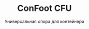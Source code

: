 ---
title: "ConFoot CFU"
subtitle: "Универсальная опора для контейнера"
mainImage: "/images/products/confoot-cfu-main.jpg"
gallery:
  - "/images/products/confoot-cfu-1.jpg"
  - "/images/products/confoot-cfu-2.jpg"
  - "/images/products/confoot-cfu-3.jpg"
shortDescription: "ConFoot CFU – универсальная опора для контейнера, предназначенная для универсального обращения с контейнерами в различных условиях."
technicalDescription: "ConFoot CFU изготовлена из высококачественной стали и оснащена нашим запатентованным замковым механизмом для надежного крепления к угловым креплениям контейнера."
videoID: "HDhFIRA-oZU"
specifications:
  - name: "Вес"
    value: "24 кг"
  - name: "Грузоподъемность"
    value: "34 тонны"
  - name: "Размеры"
    value: "45 × 30 × 25 см"
  - name: "Материал"
    value: "Высококачественная сталь"
price: "6.350 EUR"
priceVAT: "7.684 EUR"
pricingNotes: "Доступны скидки при оптовых закупках. Свяжитесь с нами для получения индивидуальных предложений."
buyLink: "/contact"
howToUse: |
  1. Поместите CFU под угол контейнера
  2. Включите замковый механизм
  3. Проверьте надежность крепления
  4. Повторите для всех необходимых углов
benefits:
  - title: "Универсальная совместимость"
    description: "Подходит для всех стандартных транспортных контейнеров независимо от производителя"
  - title: "Быстрая установка"
    description: "Может быть установлена одним оператором менее чем за 5 минут за единицу"
  - title: "Экономия пространства"
    description: "Компактный дизайн позволяет хранить изделие в ограниченных пространствах, когда оно не используется"
  - title: "Экономически выгодно"
    description: "Снижает необходимость в специализированном подъемном оборудовании, что сокращает операционные расходы"
  - title: "Универсальное применение"
    description: "Подходит для различных отраслей, включая логистику, производство и строительство"
  - title: "Улучшенный рабочий процесс"
    description: "Оптимизирует процессы обращения с контейнерами, повышая эффективность операций"
articleContent: |
  ## Что такое ConFoot CFU?

  ConFoot CFU — это универсальное решение для опоры контейнера, разработанное для обеспечения максимальной универсальности и совместимости с различными типами контейнеров. Эта инновационная система предлагает надежный и эффективный способ обращения с контейнерами без необходимости использования тяжелой техники или специализированного оборудования. Модель CFU выделяется своей способностью работать с практически любым стандартным транспортным контейнером, что делает её идеальным выбором для компаний, работающих с разнообразными типами контейнеров.

  ## Как это работает

  ConFoot CFU крепится непосредственно к угловым креплениям контейнера, обеспечивая устойчивую основу для загрузки, разгрузки и временного хранения. Его универсальный дизайн гарантирует совместимость с практически всеми стандартными транспортными контейнерами, что делает его идеальным решением для компаний, работающих с разнообразными типами контейнеров. Простой механизм крепления системы позволяет быстро установить и снять опору, значительно сокращая время и ресурсы, необходимые для операций по обращению с контейнерами.

  ## Как работает ConFoot CFU

  ### Основной механизм

  ConFoot CFU использует инновационную универсальную систему крепления, которая надежно соединяется с угловыми креплениями контейнера независимо от производителя. Эта универсальность достигается благодаря специально разработанному зажимному механизму, который адаптируется к различным конфигурациям угловых креплений. Изготовленная из высококачественной стали, каждая единица обеспечивает исключительную прочность, оставаясь при этом удобной для установки и обслуживания одним оператором.

  Процесс крепления прост и требует минимального обучения. Операторы могут установить CFU под углом контейнера, активировать замковый механизм и проверить надежность крепления перед продолжением работы. Такая простота позволяет быстро развернуть систему в различных операционных условиях — от загруженных портов до отдаленных строительных площадок.

  ### Преимущества механизма

  1. **Универсальное применение**: Адаптивный дизайн CFU работает с контейнерами всех основных производителей, устраняя проблемы совместимости.
  2. **Операционная простота**: Интуитивно понятная система крепления легко осваивается, что снижает требования к обучению и вероятность ошибок в работе.
  3. **Экономия времени**: Операции по обращению с контейнерами могут быть выполнены за долю времени по сравнению с традиционными методами, требующими использования тяжелой техники.
  4. **Оптимизация ресурсов**: Снижая зависимость от специализированного оборудования, CFU позволяет более эффективно распределять ресурсы.

  Механизм CFU представляет собой значительный прорыв в технологии обращения с контейнерами, предлагая решение, которое объединяет универсальность, простоту и эффективность в одном продукте.

  ## Применение ConFoot CFU

  ### Разнообразные логистические операции
  ConFoot CFU превосходит в разнообразных логистических операциях, где регулярно используются различные типы контейнеров. Его универсальная совместимость делает его особенно ценным в многоступенчатых транспортных узлах, где встречаются контейнеры различных производителей и судоходных линий. Способность системы работать с разными типами контейнеров устраняет необходимость в множестве специализированных решений для обращения, оптимизируя операции и снижая затраты на оборудование.

  ### Небольшие распределительные центры
  Для небольших распределительных центров, которые не могут оправдать расходы на постоянное оборудование для обращения с контейнерами, ConFoot CFU представляет собой идеальное решение. Его портативность и простота использования позволяют этим объектам эффективно управлять доставкой контейнеров без инвестиций в дорогостоящую инфраструктуру. Такая доступность открывает новые возможности для компаний, стремящихся расширить свои возможности распределения без значительных капитальных затрат.

  ### Производственные предприятия
  Производственные предприятия извлекают выгоду из способности CFU создавать гибкие производственные планировки. Позволяя размещать контейнеры точно там, где это необходимо, система способствует управлению запасами по принципу «точно вовремя» и эффективной организации производственных процессов. Возможность быстрой перестановки контейнеров также поддерживает гибкие производственные процессы, требующие частой переконфигурации рабочего пространства и распределения ресурсов.

  Адаптивность ConFoot CFU делает его незаменимым инструментом для современных логистических и производственных операций, обеспечивая гибкость, необходимую для реагирования на меняющиеся требования рынка и операционные потребности.

  ### Преимущества и ограничения

  #### Преимущества

  ConFoot CFU предлагает значительные преимущества в операциях по обращению с контейнерами. Его универсальная совместимость устраняет необходимость в множестве специализированных систем обращения, что снижает затраты на оборудование и упрощает управление запасами. Портативность системы позволяет использовать её в различных местах, обеспечивая операционную гибкость, которую невозможно достичь с помощью стационарного оборудования. Кроме того, простота эксплуатации CFU снижает требования к обучению и позволяет быстро внедрять систему в новых условиях. Прочная конструкция гарантирует долгосрочную надежность, а компактный дизайн минимизирует занимаемое пространство при хранении.

  #### Ограничения

  Несмотря на свою универсальность, ConFoot CFU имеет некоторые ограничения, которые следует учитывать. Ручной характер системы может оказаться неэффективным для операций с большим объемом, где автоматизированные решения могли бы быть более эффективными. Хотя CFU значительно снижает необходимость в тяжелой технике, он не устраняет её полностью во всех сценариях обращения с контейнерами. Кроме того, крайне неровные поверхности могут создать проблемы для стабильного размещения, что в некоторых случаях требует дополнительной подготовки площадки. Эти факторы следует оценивать при рассмотрении использования CFU в конкретных операционных условиях.

  ## Будущие разработки

  ### Планируемые улучшения
  ConFoot CFU продолжает развиваться, и в ближайшее время планируется несколько улучшений. Разработки сосредоточены на дальнейшем снижении веса каждой единицы при сохранении или увеличении грузоподъемности. Проводятся исследования в области материаловедения для использования передовых композитов, обеспечивающих лучшее соотношение прочности и веса. Кроме того, разрабатываются эргономические улучшения, направленные на упрощение процесса крепления и снижение утомляемости оператора при длительном использовании.

  ### Возможности интеграции
  Будущие версии ConFoot CFU будут обладать расширенными возможностями интеграции с системами управления складом и платформами логистического мониторинга. Разрабатываются цифровые датчики для мониторинга распределения нагрузки и стабильности в режиме реального времени, предоставляющие ценную информацию для повышения безопасности и оптимизации эффективности. Эти интеллектуальные функции позволят CFU стать частью связанной логистической экосистемы, поддерживая принятие решений на основе данных и графики предиктивного обслуживания.

  Эти текущие разработки гарантируют, что ConFoot CFU продолжит удовлетворять развивающиеся потребности логистической и производственной отраслей, сохраняя свою позицию ведущего решения для универсального обращения с контейнерами.
---